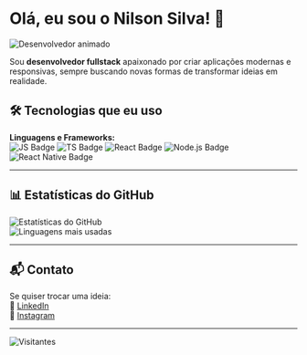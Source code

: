 
# Olá, eu sou o Nilson Silva! 👋

![Desenvolvedor animado](https://media.giphy.com/media/qgQUggAC3Pfv687qPC/giphy.gif)

Sou **desenvolvedor fullstack** apaixonado por criar aplicações modernas e responsivas, sempre buscando novas formas de transformar ideias em realidade.

## 🛠️ Tecnologias que eu uso
**Linguagens e Frameworks:**  
![JS Badge](https://img.shields.io/badge/-JavaScript-F7DF1E?style=for-the-badge&logo=javascript&logoColor=000) 
![TS Badge](https://img.shields.io/badge/-TypeScript-3178C6?style=for-the-badge&logo=typescript&logoColor=fff) 
![React Badge](https://img.shields.io/badge/-React-61DAFB?style=for-the-badge&logo=react&logoColor=000) 
![Node.js Badge](https://img.shields.io/badge/-Node.js-339933?style=for-the-badge&logo=node.js&logoColor=fff) 
![React Native Badge](https://img.shields.io/badge/-React_Native-61DAFB?style=for-the-badge&logo=react&logoColor=000)

---

## 📊 Estatísticas do GitHub

![Estatísticas do GitHub](https://github-readme-stats.vercel.app/api?username=nilsonsilva&show_icons=true&theme=dracula)  
![Linguagens mais usadas](https://github-readme-stats.vercel.app/api/top-langs/?username=nilsonsilva&layout=compact&theme=dracula)

---

## 📬 Contato

Se quiser trocar uma ideia:  
💼 [LinkedIn](https://www.linkedin.com/in/nilsonsilva)  
📸 [Instagram](https://www.instagram.com/nilsonsilva)  

---

![Visitantes](https://visitor-badge.laobi.icu/badge?page_id=nilsonsilva.nilsonsilva)
